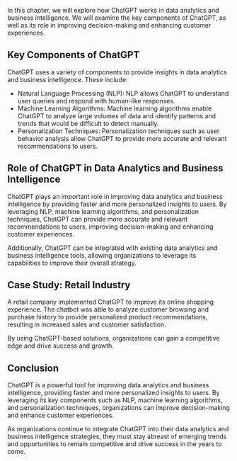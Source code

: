 

In this chapter, we will explore how ChatGPT works in data analytics and business intelligence. We will examine the key components of ChatGPT, as well as its role in improving decision-making and enhancing customer experiences.

Key Components of ChatGPT
-------------------------

ChatGPT uses a variety of components to provide insights in data analytics and business intelligence. These include:

* Natural Language Processing (NLP): NLP allows ChatGPT to understand user queries and respond with human-like responses.
* Machine Learning Algorithms: Machine learning algorithms enable ChatGPT to analyze large volumes of data and identify patterns and trends that would be difficult to detect manually.
* Personalization Techniques: Personalization techniques such as user behavior analysis allow ChatGPT to provide more accurate and relevant recommendations to users.

Role of ChatGPT in Data Analytics and Business Intelligence
-----------------------------------------------------------

ChatGPT plays an important role in improving data analytics and business intelligence by providing faster and more personalized insights to users. By leveraging NLP, machine learning algorithms, and personalization techniques, ChatGPT can provide more accurate and relevant recommendations to users, improving decision-making and enhancing customer experiences.

Additionally, ChatGPT can be integrated with existing data analytics and business intelligence tools, allowing organizations to leverage its capabilities to improve their overall strategy.

Case Study: Retail Industry
---------------------------

A retail company implemented ChatGPT to improve its online shopping experience. The chatbot was able to analyze customer browsing and purchase history to provide personalized product recommendations, resulting in increased sales and customer satisfaction.

By using ChatGPT-based solutions, organizations can gain a competitive edge and drive success and growth.

Conclusion
----------

ChatGPT is a powerful tool for improving data analytics and business intelligence, providing faster and more personalized insights to users. By leveraging its key components such as NLP, machine learning algorithms, and personalization techniques, organizations can improve decision-making and enhance customer experiences.

As organizations continue to integrate ChatGPT into their data analytics and business intelligence strategies, they must stay abreast of emerging trends and opportunities to remain competitive and drive success in the years to come.


